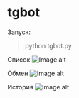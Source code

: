 # tgbot
Запуск:

>python tgbot.py

Список
![Image alt](https://github.com/wrongroute/batchproc/raw/master/static/list.jpg)

Обмен
![Image alt](https://github.com/wrongroute/batchproc/raw/master/static/exchange.jpg)

История
![Image alt](https://github.com/wrongroute/batchproc/raw/master/static/history.jpg)
